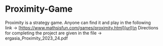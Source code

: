 # Proximity-Game
Proximity is a strategy game. Anyone can find it and play in the following link -> [https://www.mathsisfun.com/games/proximity.html](url)\n
Directions for completing the project are given in the file -> ergasia_Proximity_2023_24.pdf


